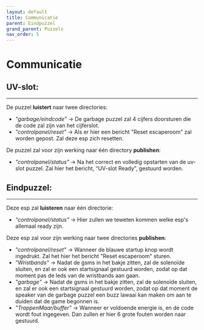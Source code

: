 ```yaml
---
layout: default
title: Communicatie
parent: Eindpuzzel
grand_parent: Puzzels
nav_order: 5
---
```



# Communicatie

## UV-slot:

---

De puzzel **luistert** naar twee directories:
* *"garbage/eindcode"* -> De garbage puzzel zal 4 cijfers doorsturen die de code zal zijn van het cijferslot.
* *"controlpanel/reset"* -> Als er hier een bericht "Reset escaperoom" zal worden gepost. Zal deze esp zich resetten.

De puzzel zal voor zijn werking naar één directory **publishen**:
* *"controlpanel/status"* -> Na het correct en volledig opstarten van de uv-slot puzzel. Zal hier het bericht, “UV-slot Ready”,  gestuurd worden.



## Eindpuzzel:

---

Deze esp zal **luisteren** naar één directorie:
* *"controlpanel/status"* -> Hier zullen we teweten kommen welke esp's allemaal ready zijn.

Deze esp zal voor zijn werking naar twee directories **publishen**:
* *"controlpanel/reset"* -> Wanneer de blauwe startup knop wordt ingedrukt. Zal het hier het bericht "Reset escaperoom" sturen.
* *"Wristbands"* -> Nadat de gsms in het bakje zitten, zal de solenoïde sluiten, en zal er ook een startsignaal gestuurd worden, zodat op dat moment pas de leds van de wristbands aan gaan.
* *"garbage"* -> Nadat de gsms in het bakje zitten, zal de solenoïde sluiten, en zal er ook een startsignaal gestuurd worden, zodat op dat moment de speaker van de garbage puzzel een buzz lawaai kan maken om aan te duiden dat de game begonnen is. 
* *"TrappenMaar/buffer"* -> Wanneer er voldoende energie is, en de code wordt fout ingegeven. Dan zullen er hier 6 grote fouten worden naar gestuurd.

